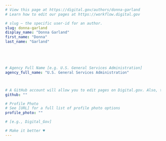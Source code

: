```yaml
---
# View this page at https://digital.gov/authors/donna-garland
# Learn how to edit our pages at https://workflow.digital.gov

# slug — the specific user-id for an author.
slug: donna-garland
display_name: "Donna Garland"
first_name: "Donna"
last_name: "Garland"





# Agency Full Name [e.g. U.S. General Services Administration]
agency_full_name: "U.S. General Services Administration"



# A GitHub account will allow you to edit pages on Digital.gov. Also, the image used in your GitHub account can be used to populate your digital.gov profile photo. Learn more about getting a Github account at [URL]
github: ""

# Profile Photo
# See [URL] for a full list of profile photo options
profile_photo: ""

# [e.g., Digital_Gov]

# Make it better ♥
---
```

